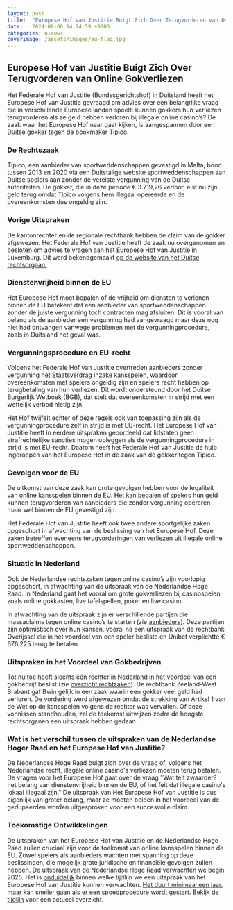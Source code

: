 ```yaml
---
layout: post
title:  "Europese Hof van Justitie Buigt Zich Over Terugvorderen van Online Gokverliezen"
date:   2024-08-06 14:24:59 +0200
categories: nieuws
coverimage: /assets/images/eu-flag.jpg
---
```


## Europese Hof van Justitie Buigt Zich Over Terugvorderen van Online Gokverliezen

Het Federale Hof van Justitie (Bundesgerichtshof) in Duitsland heeft het Europese Hof van Justitie gevraagd om advies over een belangrijke vraag die in verschillende Europese landen speelt: kunnen gokkers hun verliezen terugvorderen als ze geld hebben verloren bij illegale online casino’s? De zaak waar het Europese Hof naar gaat kijken, is aangespannen door een Duitse gokker tegen de bookmaker Tipico.

### De Rechtszaak

Tipico, een aanbieder van sportweddenschappen gevestigd in Malta, bood tussen 2013 en 2020 via een Duitstalige website sportweddenschappen aan Duitse spelers aan zonder de vereiste vergunning van de Duitse autoriteiten. De gokker, die in deze periode € 3.719,26 verloor, eist nu zijn geld terug omdat Tipico volgens hem illegaal opereerde en de overeenkomsten dus ongeldig zijn.

### Vorige Uitspraken

De kantonrechter en de regionale rechtbank hebben de claim van de gokker afgewezen. Het Federale Hof van Justitie heeft de zaak nu overgenomen en besloten om advies te vragen aan het Europese Hof van Justitie in Luxemburg. Dit werd bekendgemaakt [op de website van het Duitse rechtsorgaan.](https://www.bundesgerichtshof.de/SharedDocs/Pressemitteilungen/DE/2024/2024155.html)

### Dienstenvrijheid binnen de EU

Het Europese Hof moet bepalen of de vrijheid om diensten te verlenen binnen de EU betekent dat een aanbieder van sportweddenschappen zonder de juiste vergunning toch contracten mag afsluiten. Dit is vooral van belang als de aanbieder een vergunning had aangevraagd maar deze nog niet had ontvangen vanwege problemen met de vergunningprocedure, zoals in Duitsland het geval was.

### Vergunningsprocedure en EU-recht

Volgens het Federale Hof van Justitie overtreden aanbieders zonder vergunning het Staatsverdrag inzake kansspelen, waardoor overeenkomsten met spelers ongeldig zijn en spelers recht hebben op terugbetaling van hun verliezen. Dit wordt ondersteund door het Duitse Burgerlijk Wetboek (BGB), dat stelt dat overeenkomsten in strijd met een wettelijk verbod nietig zijn.

Het Hof twijfelt echter of deze regels ook van toepassing zijn als de vergunningprocedure zelf in strijd is met EU-recht. Het Europese Hof van Justitie heeft in eerdere uitspraken geoordeeld dat lidstaten geen strafrechtelijke sancties mogen opleggen als de vergunningprocedure in strijd is met EU-recht. Daarom heeft het Federale Hof van Justitie de hulp ingeroepen van het Europese Hof in de zaak van de gokker tegen Tipico.

### Gevolgen voor de EU

De uitkomst van deze zaak kan grote gevolgen hebben voor de legaliteit van online kansspelen binnen de EU. Het kan bepalen of spelers hun geld kunnen terugvorderen van aanbieders die zonder vergunning opereren maar wel binnen de EU gevestigd zijn.

Het Federale Hof van Justitie heeft ook twee andere soortgelijke zaken opgeschort in afwachting van de beslissing van het Europese Hof. Deze zaken betreffen eveneens terugvorderingen van verliezen uit illegale online sportweddenschappen.

### Situatie in Nederland

Ook de Nederlandse rechtszaken tegen online casino’s zijn voorlopig opgeschort, in afwachting van de uitspraak van de Nederlandse Hoge Raad. In Nederland gaat het vooral om grote gokverliezen bij casinospelen zoals online gokkasten, live tafelspellen, poker en live casino.

In afwachting van de uitspraak zijn er verschillende partijen die massaclaims tegen online casino’s te starten (zie [aanbieders](/aanbieders)). Deze partijen zijn optimistisch over hun kansen, vooral na een uitspraak van de rechtbank Overijssel die in het voordeel van een speler besliste en Unibet verplichtte € 676.225 terug te betalen.

### Uitspraken in het Voordeel van Gokbedrijven

Tot nu toe heeft slechts één rechter in Nederland in het voordeel van een gokbedrijf beslist (zie [overzicht rechtzaken](/uitleg/2024/07/11/Rechtzaken.html)). De rechtbank Zeeland-West Brabant gaf Bwin gelijk in een zaak waarin een gokker veel geld had verloren. De vordering werd afgewezen omdat de strekking van Artikel 1 van de Wet op de kansspelen volgens de rechter was vervallen. Of deze vonnissen standhouden, zal de toekomst uitwijzen zodra de hoogste rechtsorganen een uitspraak hebben gedaan.

### Wat is het verschil tussen de uitspraken van de Nederlandse Hoger Raad en het Europese Hof van Justitie?
De Nederlandse Hoge Raad buigt zich over de vraag of, volgens het Nederlandse recht, illegale online casino's verliezen moeten terug betalen. De vragen voor het Europese Hof gaat over de vraag "Wat telt zwaarder? het belang van dienstenvrijheid binnen de EU, of het feit dat illegale casino's lokaal illegaal zijn." De uitspraak van Het Europese Hof van Justitie is dus eigenlijk van groter belang, maar ze moeten beiden in het voordeel van de gedupeerden worden uitgesproken voor een succesvolle claim.

### Toekomstige Ontwikkelingen

De uitspraken van het Europese Hof van Justitie en de Nederlandse Hoge Raad zullen cruciaal zijn voor de toekomst van online kansspelen binnen de EU. Zowel spelers als aanbieders wachten met spanning op deze beslissingen, die mogelijk grote juridische en financiële gevolgen zullen hebben. De uitspraak van de Nederlandse Hoge Raad verwachten we begin 2025. Het is [onduidelijk](https://eur-lex.europa.eu/EN/legal-content/summary/preliminary-ruling-proceedings-recommendations-to-national-courts.html) binnen welke tijdlijn we een uitspraak van het Europese Hof van Justitie kunnen verwachten. [Het duurt minimaal een jaar, maar kan sneller gaan als er een spoedprocedure wordt gestart.](https://en.wikipedia.org/wiki/Preliminary_ruling) Bekijk [de tijdlijn](/tijdlijn) voor een actueel overzicht.
